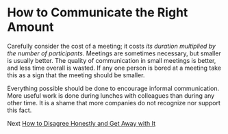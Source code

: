 # How to Communicate the Right Amount
[//]: # (Version:1.0.0)
Carefully consider the cost of a meeting; it costs *its duration multiplied by the number of participants*. Meetings are sometimes necessary, but smaller is usually better. The quality of communication in small meetings is better, and less time overall is wasted. If any one person is bored at a meeting take this as a sign that the meeting should be smaller.

Everything possible should be done to encourage informal communication. More useful work is done during lunches with colleagues than during any other time. It is a shame that more companies do not recognize nor support this fact.

Next [How to Disagree Honestly and Get Away with It](05-How%20to%20Disagree%20Honestly%20and%20Get%20Away%20with%20It.md)
